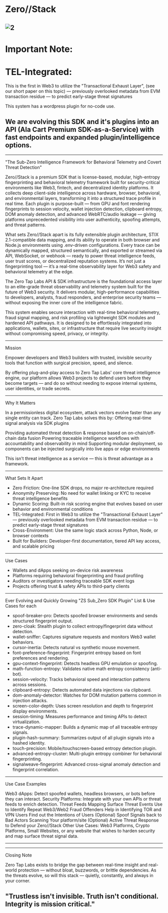 # Zero//Stack
![2](https://github.com/user-attachments/assets/d5736a12-4d87-4eec-8c19-31b7571cd303)
-------------------------------------------------------
# Important Note:

# TEL-Integrated: 
This is the first in Web3 to utilize the "Transactional Exhaust Layer", (see our short paper on this topic)
— previously overlooked metadata from EVM transaction residue — to predict early-stage threat signatures

This system has a wordpress plugin for no-code use.

## We are evolving this SDK and it's plugins into an API (Ala Cart Premium SDK-as-a-Service) with fast endpoints and expanded plugin/intelligence options.


-------------------------------------------------------


"The Sub-Zero Intelligence Framework for Behavioral Telemetry and Covert Threat Detection"

Zero//Stack is a premium SDK that is license-based, modular, high-entropy fingerprinting and behavioral telemetry framework built for security-critical environments like Web3, fintech, and decentralized identity platforms. It collects deep client-side intelligence across hardware, browser, behavioral, and environmental layers, transforming it into a structured trace profile in real time. Each plugin is purpose-built — from GPU and font rendering fingerprints to session velocity, wallet injection detection, clipboard entropy, DOM anomaly detection, and advanced WebRTC/audio leakage — giving platforms unprecedented visibility into user authenticity, spoofing attempts, and threat patterns.

What sets Zero//Stack apart is its fully extensible plugin architecture, STIX 2.1-compatible data mapping, and its ability to operate in both browser and Node.js environments using .env-driven configurations. Every trace can be dynamically mapped, structured semantically, and exported or streamed via API, WebSocket, or webhook — ready to power threat intelligence feeds, user trust scores, or decentralized reputation systems. It’s not just a fingerprinting tool — it’s a real-time observability layer for Web3 safety and behavioral telemetry at the edge.


The Zero Tap Labs API & SDK infrastructure is the foundational access layer to an elite-grade threat observability and telemetry system built for the future of Web3 security. It delivers modular, high-performance capabilities to developers, analysts, fraud responders, and enterprise security teams — without exposing the inner core of the intelligence fabric.

This system enables secure interaction with real-time behavioral telemetry, fraud signal mapping, and risk profiling via lightweight SDK modules and hardened API pathways. It is designed to be effortlessly integrated into applications, wallets, sites, or infrastructure that require live security insight without compromising speed, privacy, or integrity.

-------------------------------------------------------

Mission

Empower developers and Web3 builders with trusted, invisible security tools that function with surgical precision, speed, and silence.

By offering plug-and-play access to Zero Tap Labs' core threat intelligence engine, our platform allows Web3 projects to defend users before they become targets — and do so without needing to expose internal systems, user identities, or trade secrets.

-------------------------------------------------------

Why It Matters

In a permissionless digital ecosystem, attack vectors evolve faster than any single entity can track. Zero Tap Labs solves this by:
Offering real-time signal analysis via SDK plugins

Providing automated threat detection & response based on on-chain/off-chain data fusion
Powering traceable intelligence workflows with accountability and observability in mind
Supporting modular deployment, so components can be injected surgically into live apps or edge environments

This isn’t threat intelligence as a service — this is threat advantage as a framework.

-------------------------------------------------------

What Sets It Apart

* Zero Friction: One-line SDK drops, no major re-architecture required
* Anonymity Preserving: No need for wallet linking or KYC to receive threat intelligence benefits
* Dynamic Scoring: Built-in risk scoring engine that evolves based on user behavior and environmental conditions
* TEL-Integrated: First in Web3 to utilize the "Transactional Exhaust Layer" — previously overlooked metadata from EVM transaction residue — to predict early-stage threat signatures
* Cross-Environment: Use the same logic stack across Python, Node, or browser contexts
* Built for Builders: Developer-first documentation, tiered API key access, and scalable pricing

-------------------------------------------------------

Use Cases

* Wallets and dApps seeking on-device risk awareness
* Platforms requiring behavioral fingerprinting and fraud profiling
* Auditors or investigators needing traceable SDK event logs
* Projects offering trust & safety APIs to third-party clients


-------------------------------------------------------


Ever Evolving and Quickly Growing "ZS Sub_Zero SDK Plugin" List & Use Cases for each


* spoof-breaker-pro: Detects spoofed browser environments and sends structured fingerprint output.
* zero-cloak: Stealth plugin to collect entropy/fingerprint data without detection. 
* wallet-sniffer: Captures signature requests and monitors Web3 wallet behaviors.
* cursor-inertia: Detects natural vs synthetic mouse movement.
* font-preference-fingerprint: Fingerprint entropy based on font preferences and rendering.
* gpu-context-fingerprint: Detects headless GPU emulation or spoofing.
* math-function-entropy: Validates native math entropy consistency (anti-bot).
* session-velocity: Tracks behavioral speed and interaction patterns across sessions.
* clipboard-entropy: Detects automated data injections via clipboard.
* dom-anomaly-detector: Watches for DOM mutation patterns common in injection attacks.
* screen-color-depth: Uses screen resolution and depth to fingerprint display environments.
* session-timing: Measures performance and timing APIs to detect virtualization.
* trace-dynamic-mapper: Builds a dynamic map of all traceable entropy signals.
* plugin-hash-summary: Summarizes output of all plugin signals into a hashed identity.
* touch-precision: Mobile/touchscreen-based entropy detection plugin.
* advanced-entropy-cluster: Multi-plugin entropy combiner for behavioral fingerprinting.
* signalweave-fingerprint: Advanced cross-signal anomaly detection and fingerprint correlation.



-------------------------------------------------------

Use Case Examples

Web3 dApps: Detect spoofed wallets, headless browsers, or bots before they can interact.
Security Platforms: Integrate with your own APIs or threat feeds to enrich detection.
Threat Feeds
Mapping Surface Threat Events
Use to Identify Repeat Web3/Web2 Fraud Offenders 
Help in Identifying TOR and VPN Users
Find out the Intentions of Users
(Optional) Spoof Signals back to Bad Actors Scanning Your platform/site
(Optional) Active Threat Response to Defend your Zero//Stack
Other Use Cases: Web3 Platforms, Crypto Platforms, Small Websites, or any website that wishes to harden security and map surface threat signal data.

-------------------------------------------------------


-------------------------------------------------------

Closing Note

Zero Tap Labs exists to bridge the gap between real-time insight and real-world protection — without bloat, buzzwords, or brittle dependencies. As the threats evolve, so will this stack — quietly, constantly, and always in your corner.

"Trustless isn't invisible. Truth isn't conditional. Integrity is mission critical."
-------------------------------------------------------

